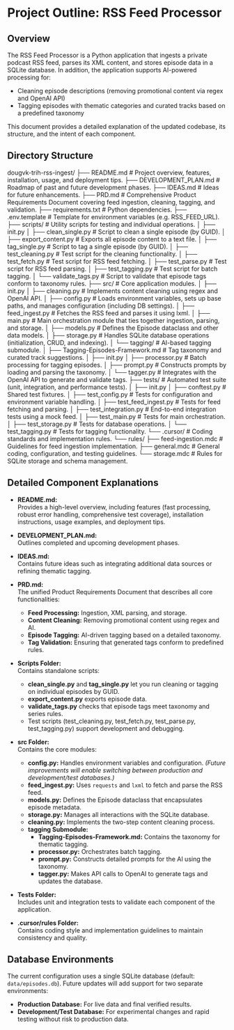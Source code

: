 # Project Outline: RSS Feed Processor

## Overview
The RSS Feed Processor is a Python application that ingests a private podcast RSS feed, parses its XML content, and stores episode data in a SQLite database. In addition, the application supports AI-powered processing for:
- Cleaning episode descriptions (removing promotional content via regex and OpenAI API)
- Tagging episodes with thematic categories and curated tracks based on a predefined taxonomy

This document provides a detailed explanation of the updated codebase, its structure, and the intent of each component.

## Directory Structure

dougvk-trih-rss-ingest/
├── README.md                         # Project overview, features, installation, usage, and deployment tips.
├── DEVELOPMENT_PLAN.md               # Roadmap of past and future development phases.
├── IDEAS.md                          # Ideas for future enhancements.
├── PRD.md                            # Comprehensive Product Requirements Document covering feed ingestion, cleaning, tagging, and validation.
├── requirements.txt                  # Python dependencies.
├── .env.template                     # Template for environment variables (e.g. RSS_FEED_URL).
├── scripts/                          # Utility scripts for testing and individual operations.
│   ├── init.py
│   ├── clean_single.py               # Script to clean a single episode (by GUID).
│   ├── export_content.py             # Exports all episode content to a text file.
│   ├── tag_single.py                 # Script to tag a single episode (by GUID).
│   ├── test_cleaning.py              # Test script for the cleaning functionality.
│   ├── test_fetch.py                 # Test script for RSS feed fetching.
│   ├── test_parse.py                 # Test script for RSS feed parsing.
│   ├── test_tagging.py               # Test script for batch tagging.
│   └── validate_tags.py              # Script to validate that episode tags conform to taxonomy rules.
├── src/                              # Core application modules.
│   ├── init.py
│   ├── cleaning.py                   # Implements content cleaning using regex and OpenAI API.
│   ├── config.py                     # Loads environment variables, sets up base paths, and manages configuration (including DB settings).
│   ├── feed_ingest.py                # Fetches the RSS feed and parses it using lxml.
│   ├── main.py                       # Main orchestration module that ties together ingestion, parsing, and storage.
│   ├── models.py                     # Defines the Episode dataclass and other data models.
│   ├── storage.py                    # Handles SQLite database operations (initialization, CRUD, and indexing).
│   └── tagging/                      # AI-based tagging submodule.
│       ├── Tagging-Episodes-Framework.md  # Tag taxonomy and curated track suggestions.
│       ├── init.py
│       ├── processor.py              # Batch processing for tagging episodes.
│       ├── prompt.py                 # Constructs prompts by loading and parsing the taxonomy.
│       └── tagger.py                 # Integrates with the OpenAI API to generate and validate tags.
├── tests/                            # Automated test suite (unit, integration, and performance tests).
│   ├── init.py
│   ├── conftest.py                   # Shared test fixtures.
│   ├── test_config.py                # Tests for configuration and environment variable handling.
│   ├── test_feed_ingest.py           # Tests for feed fetching and parsing.
│   ├── test_integration.py           # End-to-end integration tests using a mock feed.
│   ├── test_main.py                  # Tests for main orchestration.
│   ├── test_storage.py               # Tests for database operations.
│   └── test_tagging.py               # Tests for tagging functionality.
└── .cursor/                          # Coding standards and implementation rules.
└── rules/
├── feed-ingestion.mdc        # Guidelines for feed ingestion implementation.
├── general.mdc               # General coding, configuration, and testing guidelines.
└── storage.mdc               # Rules for SQLite storage and schema management.

## Detailed Component Explanations

- **README.md:**  
  Provides a high-level overview, including features (fast processing, robust error handling, comprehensive test coverage), installation instructions, usage examples, and deployment tips.

- **DEVELOPMENT_PLAN.md:**  
  Outlines completed and upcoming development phases.

- **IDEAS.md:**  
  Contains future ideas such as integrating additional data sources or refining thematic tagging.

- **PRD.md:**  
  The unified Product Requirements Document that describes all core functionalities:
  - **Feed Processing:** Ingestion, XML parsing, and storage.
  - **Content Cleaning:** Removing promotional content using regex and AI.
  - **Episode Tagging:** AI-driven tagging based on a detailed taxonomy.
  - **Tag Validation:** Ensuring that generated tags conform to predefined rules.

- **Scripts Folder:**  
  Contains standalone scripts:
  - **clean_single.py** and **tag_single.py** let you run cleaning or tagging on individual episodes by GUID.
  - **export_content.py** exports episode data.
  - **validate_tags.py** checks that episode tags meet taxonomy and series rules.
  - Test scripts (test_cleaning.py, test_fetch.py, test_parse.py, test_tagging.py) support development and debugging.

- **src Folder:**  
  Contains the core modules:
  - **config.py:** Handles environment variables and configuration. *(Future improvements will enable switching between production and development/test databases.)*
  - **feed_ingest.py:** Uses `requests` and `lxml` to fetch and parse the RSS feed.
  - **models.py:** Defines the Episode dataclass that encapsulates episode metadata.
  - **storage.py:** Manages all interactions with the SQLite database.
  - **cleaning.py:** Implements the two-step content cleaning process.
  - **tagging Submodule:**  
    - **Tagging-Episodes-Framework.md:** Contains the taxonomy for thematic tagging.
    - **processor.py:** Orchestrates batch tagging.
    - **prompt.py:** Constructs detailed prompts for the AI using the taxonomy.
    - **tagger.py:** Makes API calls to OpenAI to generate tags and updates the database.

- **Tests Folder:**  
  Includes unit and integration tests to validate each component of the application.

- **.cursor/rules Folder:**  
  Contains coding style and implementation guidelines to maintain consistency and quality.

## Database Environments
The current configuration uses a single SQLite database (default: `data/episodes.db`). Future updates will add support for two separate environments:
- **Production Database:** For live data and final verified results.
- **Development/Test Database:** For experimental changes and rapid testing without risk to production data.